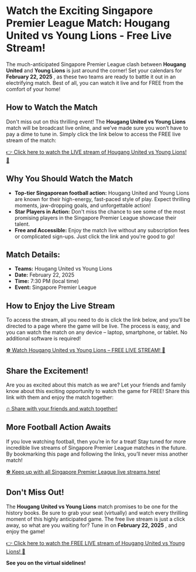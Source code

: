 # Watch the Exciting Singapore Premier League Match: Hougang United vs Young Lions - Free Live Stream!

The much-anticipated Singapore Premier League clash between **Hougang United** and **Young Lions** is just around the corner! Set your calendars for **February 22, 2025** , as these two teams are ready to battle it out in an electrifying match. Best of all, you can watch it live and for FREE from the comfort of your home!

## How to Watch the Match

Don't miss out on this thrilling event! The **Hougang United vs Young Lions** match will be broadcast live online, and we’ve made sure you won’t have to pay a dime to tune in. Simply click the link below to access the FREE live stream of the match:

[👉 Click here to watch the LIVE stream of Hougang United vs Young Lions! 🎥](https://tinyurl.com/livestreamfreeo?st=Hougang+United+vs+Young+Lions&si=gh)

## Why You Should Watch the Match

- **Top-tier Singaporean football action:** Hougang United and Young Lions are known for their high-energy, fast-paced style of play. Expect thrilling moments, jaw-dropping goals, and unforgettable action!
- **Star Players in Action:** Don't miss the chance to see some of the most promising players in the Singapore Premier League showcase their talent.
- **Free and Accessible:** Enjoy the match live without any subscription fees or complicated sign-ups. Just click the link and you're good to go!

## Match Details:

- **Teams:** Hougang United vs Young Lions
- **Date:** February 22, 2025
- **Time:** 7:30 PM (local time)
- **Event:** Singapore Premier League

## How to Enjoy the Live Stream

To access the stream, all you need to do is click the link below, and you’ll be directed to a page where the game will be live. The process is easy, and you can watch the match on any device – laptop, smartphone, or tablet. No additional software is required!

[⚽ Watch Hougang United vs Young Lions – FREE LIVE STREAM! 🎥](https://tinyurl.com/livestreamfreeo?st=Hougang+United+vs+Young+Lions&si=gh)

## Share the Excitement!

Are you as excited about this match as we are? Let your friends and family know about this exciting opportunity to watch the game for FREE! Share this link with them and enjoy the match together:

[🔥 Share with your friends and watch together!](https://tinyurl.com/livestreamfreeo?st=Hougang+United+vs+Young+Lions&si=gh)

## More Football Action Awaits

If you love watching football, then you’re in for a treat! Stay tuned for more incredible live streams of Singapore Premier League matches in the future. By bookmarking this page and following the links, you’ll never miss another match!

[⚽ Keep up with all Singapore Premier League live streams here!](https://tinyurl.com/livestreamfreeo?st=Hougang+United+vs+Young+Lions&si=gh)

## Don't Miss Out!

The **Hougang United vs Young Lions** match promises to be one for the history books. Be sure to grab your seat (virtually) and watch every thrilling moment of this highly anticipated game. The free live stream is just a click away, so what are you waiting for? Tune in on **February 22, 2025** , and enjoy the game!

[👉 Click here to watch the FREE LIVE stream of Hougang United vs Young Lions! 🎥](https://tinyurl.com/livestreamfreeo?st=Hougang+United+vs+Young+Lions&si=gh)

**See you on the virtual sidelines!**
